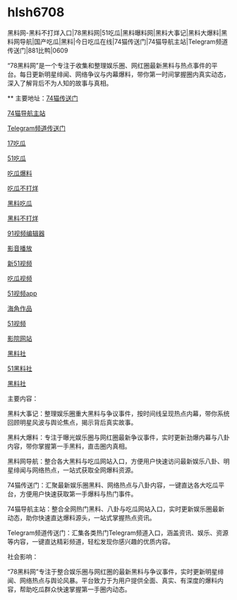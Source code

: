 # hlsh6708
黑料网-黑料不打烊入口|78黑料网|51吃瓜|黑料曝料网|黑料大事记|黑料大爆料|黑料网导航|国产吃瓜|黑料|今日吃瓜在线|74猫传送门|74猫导航主站|Telegram频道传送门|881比鸭|0609

“78黑料网”是一个专注于收集和整理娱乐圈、网红圈最新黑料与热点事件的平台。每日更新明星绯闻、网络争议与内幕爆料，带你第一时间掌握圈内真实动态，深入了解背后不为人知的故事与真相。

** 主要地址：<a href="https://74mao.com/">74猫传送门</a>

<a href="https://74mao.com/">74猫导航主站</a>

<a href="https://74mao.com/">Telegram频道传送门</a>

<a href="https://17chiguabudayang.pages.dev/">17吃瓜</a>

<a href="https://heiliaoshezui1.pages.dev/">51吃瓜</a>

<a href="https://chiguabaoliaowang01.pages.dev/">吃瓜爆料</a>

<a href="https://chiguabaoliao01.pages.dev/">吃瓜不打烊</a>

<a href="https://wangbaochiguahei.pages.dev/">黑料吃瓜</a>

<a href="https://91heiliaobaoliao.pages.dev/">黑料不打烊</a>

<a href="https://hj-175.pages.dev/">91视频编辑器</a>

<a href="https://hj-177.pages.dev/">影音播放</a>

<a href="https://hj-188.pages.dev/">新51视频</a>

<a href="https://hj-193.pages.dev/">吃瓜视频</a>

<a href="https://hj-195.pages.dev/">51视频app</a>

<a href="https://hj-197.pages.dev/">海角作品</a>

<a href="https://hj-210.pages.dev/">51视频</a>

<a href="https://hj-213.pages.dev/">影院网站</a>

<a href="https://hls-15.pages.dev/">黑料社</a>

<a href="https://hls-17.pages.dev/">51黑料社</a>

<a href="https://hls-19.pages.dev/">黑料社</a>

主要内容：

黑料大事记：整理娱乐圈重大黑料与争议事件，按时间线呈现热点内幕，带你系统回顾明星风波与舆论焦点，揭示背后真实故事。

黑料大爆料：专注于曝光娱乐圈与网红圈最新争议事件，实时更新劲爆内幕与八卦内容，带你掌握第一手黑料，直击圈内真相。

黑料网导航：整合各大黑料与吃瓜网站入口，方便用户快速访问最新娱乐八卦、明星绯闻与网络热点，一站式获取全网爆料资源。

74猫传送门：汇聚最新娱乐圈黑料、网络热点与八卦内容，一键直达各大吃瓜平台，方便用户快速获取第一手爆料与热门事件。

74猫导航主站：整合全网热门黑料、八卦与吃瓜网站入口，实时更新娱乐圈最新动态，助你快速直达爆料源头，一站式掌握热点资讯。

Telegram频道传送门：汇集各类热门Telegram频道入口，涵盖资讯、娱乐、资源等内容，一键直达精彩频道，轻松发现你感兴趣的优质内容。

社会影响：

“78黑料网”专注于整合娱乐圈与网红圈的最新黑料与争议事件，实时更新明星绯闻、网络热点与舆论风暴。平台致力于为用户提供全面、真实、有深度的爆料内容，帮助吃瓜群众快速掌握第一手圈内动态。
